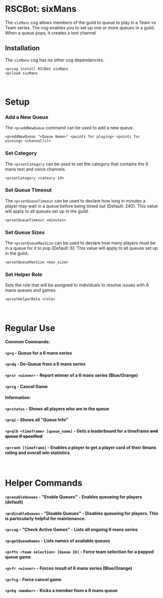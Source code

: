 # RSCBot: sixMans

The `sixMans` cog allows members of the guild to queue to play in a Team vs Team series. The cog enables you to set up one or more queues in a guild. When a queue pops, it creates a text channel

## Installation

The `sixMans` cog has no other cog dependancies.

```
<p>cog install RSCBot sixMans
<p>load sixMans
```

<br>

# Setup

### Add a New Queue

The `<p>addNewQueue` command can be used to add a new queue.

```
<p>addNewQueue "<Queue Name>" <points for playing> <points for winning> <channel(s)>
```

### Set Category

The `<p>setCategory` can be used to set the category that contains the 6 mans text and voice channels.

```
<p>setCategory <cateory id>
```

### Set Queue Timeout

The `<p>setQueueTimeout` can be used to declare how long in minutes a player may wait in a queue before being timed out (Default: 240). This value will apply to all queues set up in the guild.

```
<p>setQueueTimeout <minutes>
```

### Set Queue Sizes

The `<p>setQueueMaxSize` can be used to declare how many players must be in a queue for it to pop (Default: 6). This value will apply to all queues set up in the guild.

```
<p>setQueueMaxSize <max_size>
```

### Set Helper Role

Sets the role that will be assigned to individuals to resolve issues with 6 mans queues and games.

```
<p>setHelperRole <role>
```

<br>

# Regular Use

#### Common Commands:

#### `<p>q` - Queue for a 6 mans series

#### `<p>dq` - De-Queue from a 6 mans series

#### `<p>sr <winner>` - Report winner of a 6 mans series (Blue/Orange)

#### `<p>cg` - Cancel Game

#### Information:

#### `<p>status` - Shows all players who are in the queue

#### `<p>qi` - Shows all "Queue Info"

#### `<p>qlb <timeframe> [queue_name]` - Gets a leaderboard for a timeframe ~~and queue if specified~~

#### `<p>rank [timeframe]` - Enables a player to get a player card of their 6mans rating and overall win statistics

<br>

# Helper Commands

#### `<p>enableQueues` - "Enable Queues" - Enables queueing for players (default)
#### `<p>disableQueues` - "Disable Queues" - Disables queueing for players. This is particularly helpful for maintenance.

#### `<p>cag` - "Check Active Games" - Lists all ongoing 6 mans series

#### `<p>getQueueNames` - Lists names of available queues

#### `<p>fts <team selection> [Queue ID]` - Force team selection for a popped queue game

#### `<p>fr <winner>` - Forces result of 6 mans series (Blue/Orange)

#### `<p>fcg` - Force cancel game

#### `<p>kq <member>` - Kicks a member from a 6 mans queue
